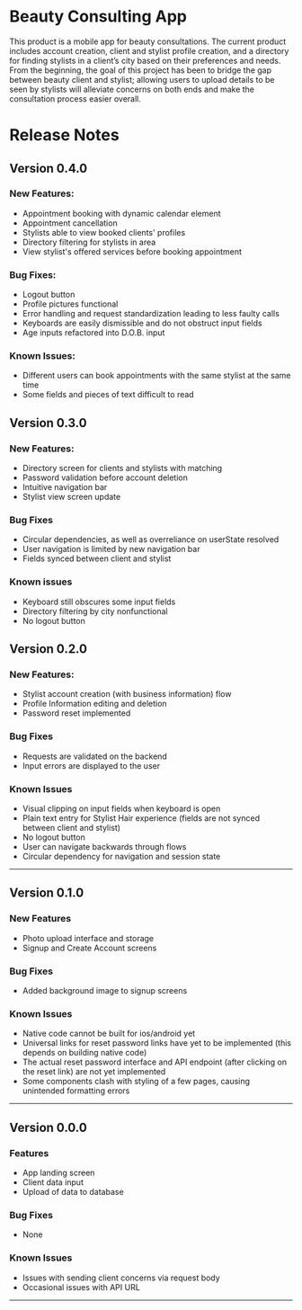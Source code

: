 # Beauty Consulting App

This product is a mobile app for beauty consultations. The current product includes account creation, client and stylist profile creation, and a directory for finding stylists in a client’s city based on their preferences and needs. From the beginning, the goal of this project has been to bridge the gap between beauty client and stylist; allowing users to upload details to be seen by stylists will alleviate concerns on both ends and make the consultation process easier overall.

# Release Notes

## Version 0.4.0

### New Features:

-   Appointment booking with dynamic calendar element
-   Appointment cancellation
-   Stylists able to view booked clients' profiles
-   Directory filtering for stylists in area
-   View stylist's offered services before booking appointment

### Bug Fixes:

-   Logout button
-   Profile pictures functional
-   Error handling and request standardization leading to less faulty calls
-   Keyboards are easily dismissible and do not obstruct input fields
-   Age inputs refactored into D.O.B. input

### Known Issues:

-   Different users can book appointments with the same stylist at the same time
-   Some fields and pieces of text difficult to read

## Version 0.3.0

### New Features:

-   Directory screen for clients and stylists with matching
-   Password validation before account deletion
-   Intuitive navigation bar
-   Stylist view screen update

### Bug Fixes

-   Circular dependencies, as well as overreliance on userState resolved
-   User navigation is limited by new navigation bar
-   Fields synced between client and stylist

### Known issues

-   Keyboard still obscures some input fields
-   Directory filtering by city nonfunctional
-   No logout button

## Version 0.2.0

### New Features:

-   Stylist account creation (with business information) flow
-   Profile Information editing and deletion
-   Password reset implemented

### Bug Fixes

-   Requests are validated on the backend
-   Input errors are displayed to the user

### Known Issues

-   Visual clipping on input fields when keyboard is open
-   Plain text entry for Stylist Hair experience (fields are not synced between client and stylist)
-   No logout button
-   User can navigate backwards through flows
-   Circular dependency for navigation and session state

---

## Version 0.1.0

### New Features

-   Photo upload interface and storage
-   Signup and Create Account screens

### Bug Fixes

-   Added background image to signup screens

### Known Issues

-   Native code cannot be built for ios/android yet
-   Universal links for reset password links have yet to be implemented (this depends on building native code)
-   The actual reset password interface and API endpoint (after clicking on the reset link) are not yet implemented
-   Some components clash with styling of a few pages, causing unintended formatting errors

---

## Version 0.0.0

### Features

-   App landing screen
-   Client data input
-   Upload of data to database

### Bug Fixes

-   None

### Known Issues

-   Issues with sending client concerns via request body
-   Occasional issues with API URL

---
